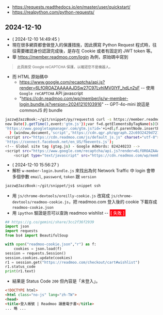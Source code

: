 - https://requests.readthedocs.io/en/master/user/quickstart/
- https://realpython.com/python-requests/

## 2024-12-10

- ( 2024-12-10 14:49:45 )
- 現在很多網頁都會做登入的保護措施，因此撰寫 Python Request 程式時，往往需要確認身份認證完成後，是存在 Cookie 或者有固定的 JWT token 等。
- 舉 https://member.readmoo.com/login 為例，原始碼中寫到
> <small>此頁面受 Google reCAPTCHA 保護，以確認您不是機器人。</small>
- 而 HTML 原始碼中
  - https://www.google.com/recaptcha/api.js?render=6LfOROAZAAAAAJDSw27C97LvhIMV0lYF_hdLn2sF -- 使用 `Google reCAPTCHA` API javascript
  - "https://cdn.readmoo.com/wp/member/js/w-member-login.bundle.js?version=20241210103916" -- GPT-4o-mini 說這是 commonJS 的 bundle
```bash
jazzw@JazzBook:~/git/snippet/py/requests$ curl -s https://member.readmoo.com/login | grep "\.js"
new Date().getTime(),event:'gtm.js'});var f=d.getElementsByTagName(s)[0],
'https://www.googletagmanager.com/gtm.js?id='+i+dl;f.parentNode.insertBefore(j,f);
  } (window,document,'script','https://cdn.qgr.ph/qgraph.22c6932429d7219472ff.js');
<script src="https://cdn.readmoo.com/js/default_js.js" charset="utf-8"></script>
'https://connect.facebook.net/en_US/fbevents.js');
<!-- Global site tag (gtag.js) - Google AdWords: 824240233 -->
<script src="https://www.google.com/recaptcha/api.js?render=6LfOROAZAAAAAJDSw27C97LvhIMV0lYF_hdLn2sF"></script>
    <script type="text/javascript" src="https://cdn.readmoo.com/wp/member/js/w-member-login.bundle.js?version=20241210103916" charset="utf-8"></script>
```
- ( 2024-12-10 15:56:27 )
- 解析 `w-member-login.bundle.js` 來找出為何 Network Traffic 中 login 會帶多個參數 `email`, `password`, `token` 跟 `version`
```bash
jazzw@JazzBook:~/git/snippet/js$ snippet ssh
```
- 用 `js/chrome-devtools/oreilly-cookie.js` 改寫成 `js/chrome-devtools/readmoo-cookie.js`，把 readmoo.com 登入後的 cookie 下載存成 `readmoo-cookie.json`
- 用 `ipython` 驗證是否可以查詢 readmoo wishlist -- <span style="background-color:#ff0011; color:#ffffff; padding: 3px;">[ 失敗 ]</span>
```python
## https://g.co/gemini/share/3cc2f36f2939
import json
import requests
from bs4 import BeautifulSoup

with open("readmoo-cookie.json","r") as f:
    cookies = json.load(f)
session = requests.Session()
session.cookies.update(cookies)
r1 = session.get("https://readmoo.com/checkout/cart#wishlist")
r1.status_code
print(r1.text)
```
- 結果是 Status Code `200` 但內容是「未登入」。
```html
<!DOCTYPE html>
<html class="no-js" lang="zh-TW">
<head>
<title>登入帳號 | Readmoo 讀墨電子書</title>
... 略 ...
```